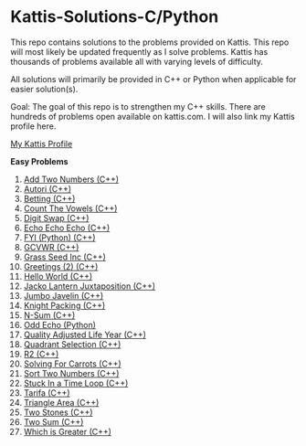 ﻿# Kattis-Solutions-C/Python

This repo contains solutions to the problems provided on Kattis. This repo will most likely be updated frequently as I
solve problems. Kattis has thousands of problems available all with varying levels of difficulty.

All solutions will primarily be provided in C++ or Python when applicable for easier solution(s).

Goal: The goal of this repo is to strengthen my C++ skills. There are hundreds of problems open available on kattis.com. I will also link
my Kattis profile here.

[My Kattis Profile](https://open.kattis.com/users/justin-lutz?status=AC)

<B>Easy Problems</B>

1. [Add Two Numbers (C++)](https://github.com/jlutz096/Kattis-Solutions-C-/blob/main/Easy%20Problems/AddTwoNumbers.cpp)
2. [Autori (C++)](https://github.com/jlutz096/Kattis-Solutions-C-/blob/main/Easy%20Problems/Autori.cpp)
3. [Betting (C++)](https://github.com/jlutz096/Kattis-Solutions-C-/blob/main/Easy%20Problems/Betting.cpp)
4. [Count The Vowels (C++)](https://github.com/jlutz096/Kattis-Solutions-C-/blob/main/Easy%20Problems/CountTheVowels.cpp)
5. [Digit Swap (C++)](https://github.com/jlutz096/Kattis-Solutions-C-/blob/main/Easy%20Problems/DigitSwap.cpp)
6. [Echo Echo Echo (C++)](https://github.com/jlutz096/Kattis-Solutions-C-/blob/main/Easy%20Problems/EchoEchoEcho.cpp)
7. [FYI (Python) (C++)](https://github.com/jlutz096/Kattis-Solutions-C-/blob/main/Easy%20Problems/FYI.py)
8. [GCVWR (C++)](https://github.com/jlutz096/Kattis-Solutions-C-/blob/main/Easy%20Problems/GCVWR.cpp)
9. [Grass Seed Inc (C++)](https://github.com/jlutz096/Kattis-Solutions-C-/blob/main/Easy%20Problems/GrassSeed.cpp)
10. [Greetings (2) (C++)](https://github.com/jlutz096/Kattis-Solutions-C-/blob/main/Easy%20Problems/Greetings2.cpp)
11. [Hello World (C++)](https://github.com/jlutz096/Kattis-Solutions-C-/blob/main/Easy%20Problems/HelloWorld.cpp)
12. [Jacko Lantern Juxtaposition (C++)](https://github.com/jlutz096/Kattis-Solutions-C-/blob/main/Easy%20Problems/Jackolanternjuxtaposition.cpp)
13. [Jumbo Javelin (C++)](https://github.com/jlutz096/Kattis-Solutions-C-/blob/main/Easy%20Problems/JumboJavelin.cpp)
14. [Knight Packing (C++)](https://github.com/jlutz096/Kattis-Solutions-C-/blob/main/Easy%20Problems/KnightPacking.cpp)
15. [N-Sum (C++)](https://github.com/jlutz096/Kattis-Solutions-C-/blob/main/Easy%20Problems/NSum.cpp)
16. [Odd Echo (Python)](https://github.com/jlutz096/Kattis-Solutions-C-/blob/main/Easy%20Problems/OddEcho.py)
17. [Quality Adjusted Life Year (C++)](https://github.com/jlutz096/Kattis-Solutions-C-/blob/main/Easy%20Problems/Quality-Adjusted_Life_Year.cpp)
18. [Quadrant Selection (C++)](https://github.com/jlutz096/Kattis-Solutions-C-/blob/main/Easy%20Problems/Quandrant_Selection.cpp)
19. [R2 (C++)](https://github.com/jlutz096/Kattis-Solutions-C-/blob/main/Easy%20Problems/R2.cpp)
20. [Solving For Carrots (C++)](https://github.com/jlutz096/Kattis-Solutions-C-/blob/main/Easy%20Problems/SolvingForCarrots.cpp)
21. [Sort Two Numbers (C++)](https://github.com/jlutz096/Kattis-Solutions-C-/blob/main/Easy%20Problems/SortTwoNumbers.cpp)
22. [Stuck In a Time Loop (C++)](https://github.com/jlutz096/Kattis-Solutions-C-/blob/main/Easy%20Problems/StuckInATimeLoop.cpp)
23. [Tarifa (C++)](https://github.com/jlutz096/Kattis-Solutions-C-/blob/main/Easy%20Problems/Tarifa.cpp)
24. [Triangle Area (C++)](https://github.com/jlutz096/Kattis-Solutions-C-/blob/main/Easy%20Problems/TriangleArea.cpp)
25. [Two Stones (C++)](https://github.com/jlutz096/Kattis-Solutions-C-/blob/main/Easy%20Problems/TwoStones.cpp)
26. [Two Sum (C++)](https://github.com/jlutz096/Kattis-Solutions-C-/blob/main/Easy%20Problems/TwoSum.cpp)
27. [Which is Greater (C++)](https://github.com/jlutz096/Kattis-Solutions-C-/blob/main/Easy%20Problems/WhichIsGreater.cpp)
    